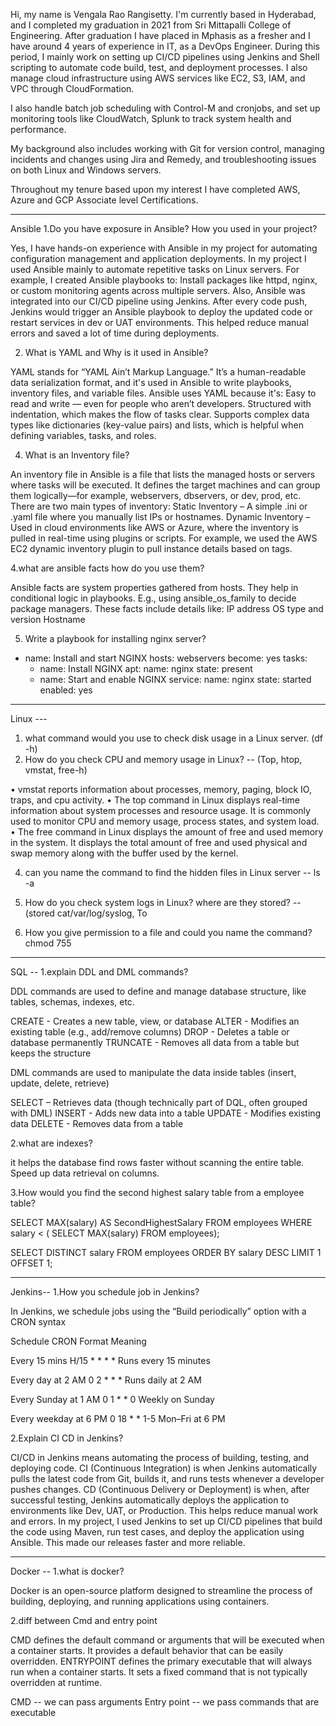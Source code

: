 Hi, my name is Vengala Rao Rangisetty. I'm currently based in Hyderabad, and I completed my graduation in 2021 from Sri Mittapalli College of Engineering. After graduation I have placed in Mphasis as a fresher and I have around 4 years of experience in IT, as a DevOps Engineer. During this period, I mainly work on setting up CI/CD pipelines using Jenkins and Shell scripting to automate code build, test, and deployment processes. I also manage cloud infrastructure using AWS services like EC2, S3, IAM, and VPC through CloudFormation.

I also handle batch job scheduling with Control-M and cronjobs, and set up monitoring tools like CloudWatch, Splunk to track system health and performance.

My background also includes working with Git for version control, managing incidents and changes using Jira and Remedy, and troubleshooting issues on both Linux and Windows servers.

Throughout my tenure based upon my interest I have completed AWS, Azure and GCP Associate level Certifications.


-------------------------------------------------------------------------------------------------------------------------------------------------------------------------------------------------------------
Ansible 
1.Do you have exposure in Ansible? How you used in your project?

Yes, I have hands-on experience with Ansible in my project for automating configuration management and application deployments.
In my  project I used Ansible mainly to automate repetitive tasks on Linux servers. For example, I created Ansible playbooks to:
Install packages like httpd, nginx, or custom monitoring agents across multiple servers.
Also, Ansible was integrated into our CI/CD pipeline using Jenkins. After every code push, Jenkins would trigger an Ansible playbook to deploy the updated code or restart services in dev or UAT environments.
This helped reduce manual errors and saved a lot of time during deployments.

2. What is YAML and Why is it used in Ansible?

YAML stands for “YAML Ain’t Markup Language.” It’s a human-readable data serialization format, and it's used in Ansible to write playbooks, inventory files, and variable files.
Ansible uses YAML because it's:
Easy to read and write — even for people who aren’t developers.
Structured with indentation, which makes the flow of tasks clear.
Supports complex data types like dictionaries (key-value pairs) and lists, which is helpful when defining variables, tasks, and roles.

4. What is an Inventory file?
   
An inventory file in Ansible is a file that lists the managed hosts or servers where tasks will be executed. It defines the target machines and can group them logically—for example, webservers, dbservers, or dev, prod, etc.
There are two main types of inventory:
Static Inventory – A simple .ini or .yaml file where you manually list IPs or hostnames.
Dynamic Inventory – Used in cloud environments like AWS or Azure, where the inventory is pulled in real-time using plugins or scripts. For example, we used the AWS EC2 dynamic inventory plugin to pull instance details based on tags.

4.what are ansible facts how do you use them?

Ansible facts are system properties gathered from hosts. They help in conditional logic in playbooks. E.g., using ansible_os_family to decide package managers.
These facts include details like:
IP address
OS type and version
Hostname

5. Write a playbook for installing nginx server?
- name: Install and start NGINX
  hosts: webservers
  become: yes
  tasks:
    - name: Install NGINX
      apt:
        name: nginx
        state: present
    - name: Start and enable NGINX
      service:
        name: nginx
        state: started
        enabled: yes
------------------------------------------------------------------------------------------------------------------------------------------------------------------------------------------------------------
Linux ---
1.	what command would you use to check disk usage in a Linux server. 
(df -h)
2.	How do you check CPU and memory usage in Linux?  -- (Top, htop, vmstat, free-h)
   
•	vmstat reports information about processes, memory, paging, block IO, traps, and cpu activity.
•	The top command in Linux displays real-time information about system processes and resource usage. It is commonly used to monitor CPU and memory usage, process states, and system load.
•	The free command in Linux displays the amount of free and used memory in the system. It displays the total amount of free and used physical and swap memory along with the buffer used by the kernel.

4. can you name the command to find the hidden files in Linux server --   ls -a
   
6. How do you check system logs in Linux? where are they stored?  -- (stored cat/var/log/syslog, To
   
8. How you give permission to a file and could you name the command? chmod 755
-----------------------------------------------------------------------------------------------------------------------------------------------------------------------------------------------------------------
SQL --
1.explain DDL and DML commands?

DDL commands are used to define and manage database structure, like tables, schemas, indexes, etc.

CREATE - Creates a new table, view, or database
ALTER - Modifies an existing table (e.g., add/remove columns)
DROP - Deletes a table or database permanently
TRUNCATE - Removes all data from a table but keeps the structure

DML commands are used to manipulate the data inside tables (insert, update, delete, retrieve)

SELECT – Retrieves data (though technically part of DQL, often grouped with DML)
INSERT - Adds new data into a table
UPDATE - Modifies existing data
DELETE - Removes data from a table

2.what are indexes? 

it helps the database find rows faster without scanning the entire table. Speed up data retrieval on columns.

3.How would you find the second highest salary table from a employee table?


SELECT MAX(salary) AS SecondHighestSalary
FROM employees
WHERE salary < ( SELECT MAX(salary) FROM employees);

SELECT DISTINCT salary
FROM employees
ORDER BY salary DESC
LIMIT 1 OFFSET 1;

-----------------------------------------------------------------------------------------------------------------------------------------------------------------------------------------------------------------
Jenkins--
1.How you schedule job in Jenkins?

In Jenkins, we schedule jobs using the “Build periodically” option with a CRON syntax

Schedule	CRON Format	      Meaning

Every 15 mins	 H/15 * * * *	    Runs every 15 minutes

Every day at 2 AM	 0 2 * * *	    Runs daily at 2 AM

Every Sunday at 1 AM	   0 1 * * 0	     Weekly on Sunday

Every weekday at 6 PM	   0 18 * * 1-5	      Mon–Fri at 6 PM

2.Explain CI CD in Jenkins?

CI/CD in Jenkins means automating the process of building, testing, and deploying code. CI (Continuous Integration) is when Jenkins automatically pulls the latest code from Git, builds it, and runs tests whenever a developer pushes changes. CD (Continuous Delivery or Deployment) is when, after successful testing, Jenkins automatically deploys the application to environments like Dev, UAT, or Production. This helps reduce manual work and errors. 
In my project, I used Jenkins to set up CI/CD pipelines that build the code using Maven, run test cases, and deploy the application using Ansible. This made our releases faster and more reliable.

--------------------------------------------------------------------------------------------------------------------------------------------------------------------------------------------------------------
Docker --
 1.what is docker?
 
Docker is an open-source platform designed to streamline the process of building, deploying, and running applications using containers.

 2.diff between Cmd and entry point 
 
CMD defines the default command or arguments that will be executed when a container starts. It provides a default behavior that can be easily overridden.
ENTRYPOINT defines the primary executable that will always run when a container starts. It sets a fixed command that is not typically overridden at runtime.

CMD -- we can pass arguments 
Entry point -- we pass commands that are executable



